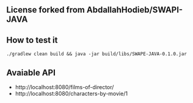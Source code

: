 ## License forked from AbdallahHodieb/SWAPI-JAVA

## How to test it

```
./gradlew clean build && java -jar build/libs/SWAPE-JAVA-0.1.0.jar
```

## Avaiable API

- http://localhost:8080/films-of-director/
- http://localhost:8080/characters-by-movie/1